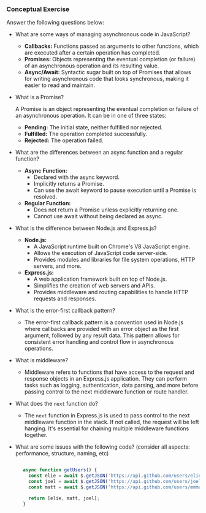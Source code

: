 ### Conceptual Exercise

Answer the following questions below:

- What are some ways of managing asynchronous code in JavaScript?
    - **Callbacks:** Functions passed as arguments to other functions, which are executed after a certain operation has completed.
    - **Promises:** Objects representing the eventual completion (or failure) of an asynchronous operation and its resulting value.
    - **Async/Await:** Syntactic sugar built on top of Promises that allows for writing asynchronous code that looks synchronous, making it easier to read and maintain.

- What is a Promise?

    A Promise is an object representing the eventual completion or failure of an asynchronous operation. It can be in one of three states:

    - **Pending:** The initial state, neither fulfilled nor rejected.
    - **Fulfilled:** The operation completed successfully.
    - **Rejected:** The operation failed.

- What are the differences between an async function and a regular function?

    - **Async Function:**
        - Declared with the async keyword.
        - Implicitly returns a Promise.
        - Can use the await keyword to pause execution until a Promise is resolved.
    - **Regular Function:**
        - Does not return a Promise unless explicitly returning one.
        - Cannot use await without being declared as async.

- What is the difference between Node.js and Express.js?

    - **Node.js:**
        - A JavaScript runtime built on Chrome's V8 JavaScript engine.
        - Allows the execution of JavaScript code server-side.
        - Provides modules and libraries for file system operations, HTTP servers, and more.
    - **Express.js:**
        - A web application framework built on top of Node.js.
        - Simplifies the creation of web servers and APIs.
        - Provides middleware and routing capabilities to handle HTTP requests and responses.

- What is the error-first callback pattern?

    - The error-first callback pattern is a convention used in Node.js where callbacks are provided with an error object as the first argument, followed by any result data. This pattern allows for consistent error handling and control flow in asynchronous operations.

- What is middleware?

    - Middleware refers to functions that have access to the request and response objects in an Express.js application. They can perform tasks such as logging, authentication, data parsing, and more before passing control to the next middleware function or route handler.

- What does the `next` function do?

    - The `next` function in Express.js is used to pass control to the next middleware function in the stack. If not called, the request will be left hanging. It's essential for chaining multiple middleware functions together.

- What are some issues with the following code? (consider all aspects: performance, structure, naming, etc)


```js

      async function getUsers() {
        const elie = await $.getJSON('https://api.github.com/users/elie');
        const joel = await $.getJSON('https://api.github.com/users/joelburton');
        const matt = await $.getJSON('https://api.github.com/users/mmmaaatttttt');

        return [elie, matt, joel];
      }

```
